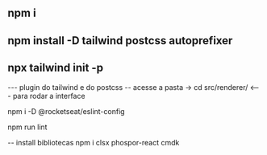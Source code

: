 ## npm i
## npm install -D tailwind postcss autoprefixer
## npx tailwind init -p

--- plugin do tailwind e do postcss
-- acesse a pasta -> cd src/renderer/      <--- para rodar a interface

npm i -D @rocketseat/eslint-config 

npm run lint

-- install bibliotecas
npm i clsx phospor-react cmdk